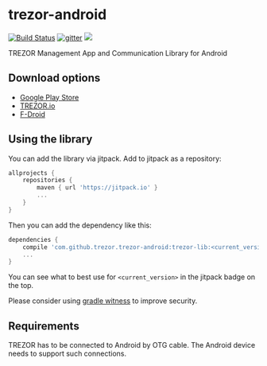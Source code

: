 # trezor-android

[![Build Status](https://travis-ci.org/trezor/trezor-android.svg?branch=master)](https://travis-ci.org/trezor/trezor-android) [![gitter](https://badges.gitter.im/trezor/community.svg)](https://gitter.im/trezor/community) [![](https://jitpack.io/v/trezor/trezor-android.svg)](https://jitpack.io/#trezor/trezor-android)

TREZOR Management App and Communication Library for Android

## Download options

* [Google Play Store](https://play.google.com/store/apps/details?id=io.trezor.app)
* [TREZOR.io](https://wallet.trezor.io/data/android/latest.apk)
* [F-Droid](https://f-droid.org/repository/browse/?fdid=io.trezor.app)

## Using the library

You can add the library via jitpack. Add to jitpack as a repository:

```groovy
allprojects {
    repositories {
        maven { url 'https://jitpack.io' }
        ...
    }
}
```

Then you can add the dependency like this:

```groovy
dependencies {
    compile 'com.github.trezor.trezor-android:trezor-lib:<current_version>'
    ...
}
```

You can see what to best use for ```<current_version>``` in the jitpack badge on the top.

Please consider using [gradle witness](https://github.com/WhisperSystems/gradle-witness) to improve security.

## Requirements

TREZOR has to be connected to Android by OTG cable. The Android device needs to support such connections.
